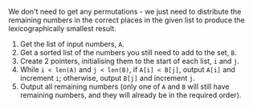 We don't need to get any permutations - we just need to distribute the remaining numbers in the correct places in the given list to produce the lexicographically smallest result.

1. Get the list of input numbers, `A`.
2. Get a sorted list of the numbers you still need to add to the set, `B`.
3. Create 2 pointers, initialising them to the start of each list, `i` and `j`.
4. While `i < len(A)` and `j < len(B)`, if `A[i] < B[j]`, output `A[i]` and increment `i`; otherwise, output `B[j]` and increment `j`.
5. Output all remaining numbers (only one of `A` and `B` will still have remaining numbers, and they will already be in the required order).
